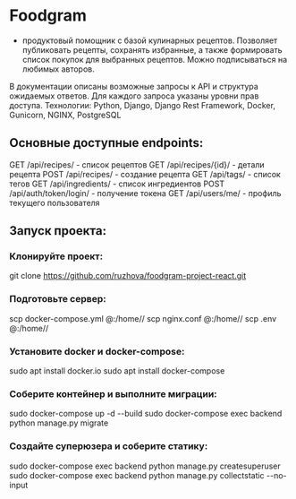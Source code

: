 # Foodgram
- продуктовый помощник с базой кулинарных рецептов. Позволяет публиковать рецепты, сохранять избранные, а также формировать список покупок для выбранных рецептов. Можно подписываться на любимых авторов.

В документации описаны возможные запросы к API и структура ожидаемых ответов. Для каждого запроса указаны уровни прав доступа.
Технологии:
Python, Django, Django Rest Framework, Docker, Gunicorn, NGINX, PostgreSQL

## Основные доступные endpoints:
GET /api/recipes/ - список рецептов
GET /api/recipes/{id}/ - детали рецепта
POST /api/recipes/ - создание рецепта
GET /api/tags/ - список тегов
GET /api/ingredients/ - список ингредиентов
POST /api/auth/token/login/ - получение токена
GET /api/users/me/ - профиль текущего пользователя


## Запуск проекта:

### Клонируйте проект:
git clone https://github.com/ruzhova/foodgram-project-react.git

### Подготовьте сервер:
scp docker-compose.yml <username>@<host>:/home/<username>/
scp nginx.conf <username>@<host>:/home/<username>/
scp .env <username>@<host>:/home/<username>/

### Установите docker и docker-compose:
sudo apt install docker.io 
sudo apt install docker-compose

### Соберите контейнер и выполните миграции:
sudo docker-compose up -d --build
sudo docker-compose exec backend python manage.py migrate

### Создайте суперюзера и соберите статику:
sudo docker-compose exec backend python manage.py createsuperuser
sudo docker-compose exec backend python manage.py collectstatic --no-input
